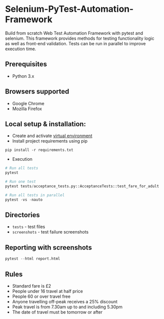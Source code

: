 # Selenium-PyTest-Automation-Framework

Build from scratch Web Test Automation Framework with pytest and selenium.
This framework provides methods for testing functionality logic as well as front-end validation. Tests can be run in parallel to improve execution time.

## Prerequisites
*   Python 3.x

## Browsers supported
*   Google Chrome
*   Mozilla Firefox

## Local setup & installation:
*   Create and activate [virtual environment](https://packaging.python.org/tutorials/installing-packages/#creating-virtual-environments)
*   Install project requirements using pip
```
pip install -r requirements.txt
```
*   Execution
```py
# Run all tests
pytest

# Run one test
pytest tests/acceptance_tests.py::AcceptanceTests::test_fare_for_adult

# Run all tests in parallel
pytest -vs -nauto
```
## Directories
*   `tests` - test files
*   `screenshots` - test failure screenshots

## Reporting with screenshots
```py
pytest --html report.html
```

## Rules
*   Standard fare is £2
*   People under 16 travel at half price
*   People 60 or over travel free
*   Anyone travelling off-peak receives a 25% discount
*   Peak travel is from 7.30am up to and including 5.30pm
*   The date of travel must be tomorrow or after
